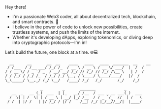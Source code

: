 Hey there!

- I'm a passionate Web3 coder, all about decentralized tech, blockchain, and smart contracts. 🚀
- I believe in the power of code to unlock new possibilities, create trustless systems, and push the limits of the internet.
- Whether it's developing dApps, exploring tokenomics, or diving deep into cryptographic protocols—I'm in!

Let’s build the future, one block at a time. 🌐💻

```
  __      __       __  __    ____   ____   ____  _______  __    __
 / /___  / /__ ___/ /_/ /_  / __ \ / __ \ / __ \/ ___/  |  /  /
/ / __ \/ / _ `/ _  / __/ __/ /_/ // /_/ // /_/ /\__ \   | /  / 
/ / /_/ / /_/ /_  / /_/ /_/ \__, / \____/ \____/____/   |/  /  
\_\_____/ \__,_/ /_/ \__/   /____/ /_/   /_/       /_/    /_/ 
                                                                
                _         _       _______             _         
   __  _   __ (_)  ___  | |_   __/ /__  / ___ _ __ ___(_)  ___   
  /  \| | /  \| | / __ \ | __/ |_/ /__  / / _ `/_  //  | /   \  
 / /  | |/ /   | |/ /_/ / |/ /    /__| /_/ |_/__//__/|  |____/   

```
